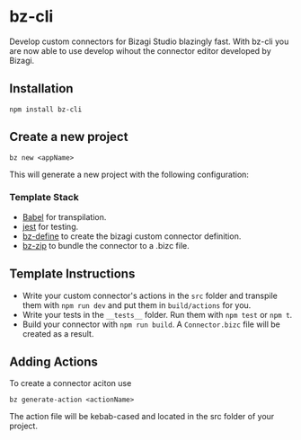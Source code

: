 # bz-cli
Develop custom connectors for Bizagi Studio blazingly fast. With bz-cli you are now able to use develop wihout the connector editor developed by Bizagi.

## Installation
~~~
npm install bz-cli
~~~

## Create a new project
~~~~
bz new <appName>
~~~~
This will generate a new project with the following configuration:
### Template Stack
* [Babel](https://babeljs.io/) for transpilation.
* [jest](https://facebook.github.io/jest/) for testing.
* [bz-define](https://www.npmjs.com/package/bz-define) to create the bizagi custom connector definition.
* [bz-zip](https://www.npmjs.com/package/bz-zip) to bundle the connector to a .bizc file.

## Template Instructions ##
* Write your custom connector's actions in the `src` folder and transpile them with `npm run dev` and put them in `build/actions` for you.
* Write your tests in the `__tests__` folder. Run them with `npm test` or `npm t`.
* Build your connector with `npm run build`. A `Connector.bizc` file will be created as a result.

## Adding Actions
To create a connector aciton use
~~~
bz generate-action <actionName>
~~~
The action file will be kebab-cased and located in the src folder of your project.
